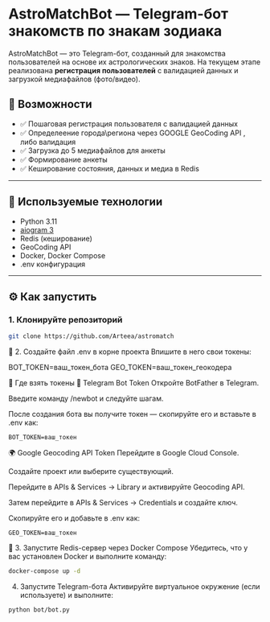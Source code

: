 # AstroMatchBot — Telegram-бот знакомств по знакам зодиака

AstroMatchBot — это Telegram-бот, созданный для знакомства пользователей на основе их астрологических знаков. На текущем этапе реализована **регистрация пользователей** с валидацией данных и загрузкой медиафайлов (фото/видео).

## 🚀 Возможности

- ✅ Пошаговая регистрация пользователя с валидацией данных
- ✅ Определеение города\региона через GOOGLE GeoCoding API , либо валидация
- ✅ Загрузка до 5 медиафайлов для анкеты
- ✅ Формирование анкеты
- ✅ Кеширование состояния, данных и медиа в Redis

---

## 🧩 Используемые технологии

- Python 3.11
- [aiogram 3](https://docs.aiogram.dev)
- Redis (кеширование)
- GeoCoding API
- Docker, Docker Compose
- .env конфигурация

---

## ⚙️ Как запустить

### 1. Клонируйте репозиторий

```bash
git clone https://github.com/Arteea/astromatch
```
📁 2. Создайте файл .env в корне проекта
Впишите в него свои токены:

BOT_TOKEN=ваш_токен_бота
GEO_TOKEN=ваш_токен_геокодера

🔐 Где взять токены
🤖 Telegram Bot Token
Откройте BotFather в Telegram.

Введите команду /newbot и следуйте шагам.

После создания бота вы получите токен — скопируйте его и вставьте в .env как:
```env
BOT_TOKEN=ваш_токен
```
🌍 Google Geocoding API Token
Перейдите в Google Cloud Console.

Создайте проект или выберите существующий.

Перейдите в APIs & Services → Library и активируйте Geocoding API.

Затем перейдите в APIs & Services → Credentials и создайте ключ.

Скопируйте его и добавьте в .env как:
```env
GEO_TOKEN=ваш_токен
```

🐳 3. Запустите Redis-сервер через Docker Compose
Убедитесь, что у вас установлен Docker и выполните команду:

```bash
docker-compose up -d
```
4. Запустите Telegram-бота
Активируйте виртуальное окружение (если используете) и выполните:

```bash
python bot/bot.py
```
